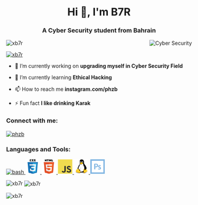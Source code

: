 <h1 align="center">Hi 👋, I'm B7R</h1>
<h3 align="center">A Cyber Security student from Bahrain</h3>
<img align="right" alt="Cyber Security" width"400" src="[https://media.giphy.com/media/RDZo7znAdn2u7sAcWH/giphy.gif](https://hacklab101.com/img/demo-screen-1.gif)"

<p align="left"> <img src="https://komarev.com/ghpvc/?username=xb7r&label=Profile%20views&color=0e75b6&style=flat" alt="xb7r" /> </p>

<p align="left"> <a href="https://github.com/ryo-ma/github-profile-trophy"><img src="https://github-profile-trophy.vercel.app/?username=xb7r" alt="xb7r" /></a> </p>

- 🔭 I’m currently working on **upgrading myself in Cyber Security Field**

- 🌱 I’m currently learning **Ethical Hacking**

- 📫 How to reach me **instagram.com/phzb**

- ⚡ Fun fact **I like drinking Karak**

<h3 align="left">Connect with me:</h3>
<p align="left">
<a href="https://instagram.com/phzb" target="blank"><img align="center" src="https://raw.githubusercontent.com/rahuldkjain/github-profile-readme-generator/master/src/images/icons/Social/instagram.svg" alt="phzb" height="30" width="40" /></a>
</p>

<h3 align="left">Languages and Tools:</h3>
<p align="left"> <a href="https://www.gnu.org/software/bash/" target="_blank" rel="noreferrer"> <img src="https://www.vectorlogo.zone/logos/gnu_bash/gnu_bash-icon.svg" alt="bash" width="40" height="40"/> </a> <a href="https://www.w3schools.com/css/" target="_blank" rel="noreferrer"> <img src="https://raw.githubusercontent.com/devicons/devicon/master/icons/css3/css3-original-wordmark.svg" alt="css3" width="40" height="40"/> </a> <a href="https://www.w3.org/html/" target="_blank" rel="noreferrer"> <img src="https://raw.githubusercontent.com/devicons/devicon/master/icons/html5/html5-original-wordmark.svg" alt="html5" width="40" height="40"/> </a> <a href="https://developer.mozilla.org/en-US/docs/Web/JavaScript" target="_blank" rel="noreferrer"> <img src="https://raw.githubusercontent.com/devicons/devicon/master/icons/javascript/javascript-original.svg" alt="javascript" width="40" height="40"/> </a> <a href="https://www.linux.org/" target="_blank" rel="noreferrer"> <img src="https://raw.githubusercontent.com/devicons/devicon/master/icons/linux/linux-original.svg" alt="linux" width="40" height="40"/> </a> <a href="https://www.photoshop.com/en" target="_blank" rel="noreferrer"> <img src="https://raw.githubusercontent.com/devicons/devicon/master/icons/photoshop/photoshop-line.svg" alt="photoshop" width="40" height="40"/> </a> </p>

<p><img align="left" src="https://github-readme-stats.vercel.app/api/top-langs?username=xb7r&show_icons=true&locale=en&layout=compact" alt="xb7r" /></p>

<p>&nbsp;<img align="center" src="https://github-readme-stats.vercel.app/api?username=xb7r&show_icons=true&locale=en" alt="xb7r" /></p>

<p><img align="center" src="https://github-readme-streak-stats.herokuapp.com/?user=xb7r&" alt="xb7r" /></p>
